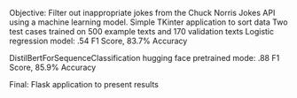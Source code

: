 Objective: Filter out inappropriate jokes from the Chuck Norris Jokes API using a machine learning model. 
Simple TKinter application to sort data
Two test cases trained on 500 example texts and 170 validation texts
  Logistic regression model: .54 F1 Score, 83.7% Accuracy
  
  DistilBertForSequenceClassification hugging face pretrained mode: .88 F1 Score, 85.9% Accuracy

  Final: Flask application to present results
    
